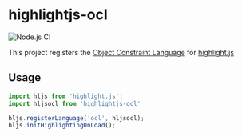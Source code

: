 # highlightjs-ocl

![Node.js CI](https://github.com/nhomble/highlightjs-ocl/workflows/Node.js%20CI/badge.svg)


This project registers the [Object Constraint Language](https://www.omg.org/spec/OCL) for [highlight.js](https://github.com/highlightjs/highlight.js/)

## Usage
```javascript
import hljs from 'highlight.js';
import hljsocl from 'highlightjs-ocl'

hljs.registerLanguage('ocl', hljsocl);
hljs.initHighlightingOnLoad();
```
